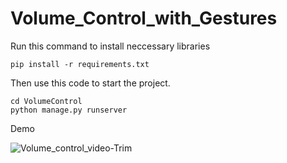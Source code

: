# Volume_Control_with_Gestures

Run this command to install neccessary libraries
<br>
```
pip install -r requirements.txt
```
Then use this code to start the project.
```
cd VolumeControl
python manage.py runserver
```

Demo

![Volume_control_video-Trim](https://github.com/Adinp1213/Volume_Control_with_Gestures/assets/127317650/3d9b9644-709b-42f6-9e76-932b97f70f73)

